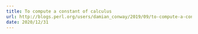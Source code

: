 ```yaml
---
title: To compute a constant of calculus
url: http://blogs.perl.org/users/damian_conway/2019/09/to-compute-a-constant-of-calculusa-treatise-on-multiple-ways.html
date: 2020/12/31
---
```

